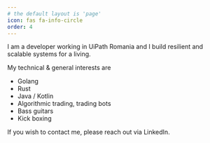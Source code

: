 ```yaml
---
# the default layout is 'page'
icon: fas fa-info-circle
order: 4
---
```


I am a developer working in UiPath Romania and I build resilient and scalable systems for a living.

My technical & general interests are
* Golang
* Rust
* Java / Kotlin
* Algorithmic trading, trading bots
* Bass guitars
* Kick boxing

If you wish to contact me, please reach out via LinkedIn.